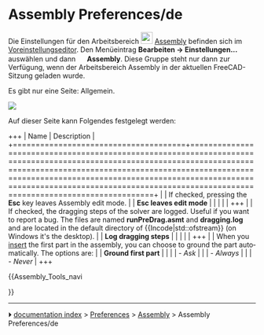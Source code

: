 # Assembly Preferences/de
Die Einstellungen für den Arbeitsbereich <img alt="" src=images/Workbench_Assembly.svg  style="width:24px;"> [Assembly](Assembly_Workbench.md) befinden sich im [Voreinstellungseditor](Preferences_Editor/de.md). Den Menüeintrag **Bearbeiten → Einstellungen...** auswählen und dann **<img src="images/Workbench_Assembly.svg" width=16px> Assembly**. Diese Gruppe steht nur dann zur Verfügung, wenn der Arbeitsbereich Assembly in der aktuellen FreeCAD-Sitzung geladen wurde.

Es gibt nur eine Seite: Allgemein.

![](images/Preferences_Assembly_Page_General.png )

Auf dieser Seite kann Folgendes festgelegt werden:


<div lang="en" dir="ltr" class="mw-content-ltr">

+++
| Name                                 | Description                                                                                                                                                                                                                                                                                                                |
+======================================+============================================================================================================================================================================================================================================================================================================================+
|                       | If checked, pressing the **Esc** key leaves Assembly edit mode.                                                                                                                                                                                                                                          |
| **Esc leaves edit mode** |                                                                                                                                                                                                                                                                                                                            |
|                                   |                                                                                                                                                                                                                                                                                                                            |
+++
|                       | If checked, the dragging steps of the solver are logged. Useful if you want to report a bug. The files are named **runPreDrag.asmt** and **dragging.log** and are located in the default directory of {{Incode|std::ofstream}} (on Windows it\'s the desktop). |
| **Log dragging steps**   |                                                                                                                                                                                                                                                                                                                            |
|                                   |                                                                                                                                                                                                                                                                                                                            |
+++
|                       | When you [insert](Assembly_InsertLink.md) the first part in the assembly, you can choose to ground the part automatically. The options are:                                                                                                                                                                        |
| **Ground first part**    |                                                                                                                                                                                                                                                                                                                            |
|                                   | -   *Ask*                                                                                                                                                                                                                                                                                                                  |
|                                      | -   *Always*                                                                                                                                                                                                                                                                                                               |
|                                      | -   *Never*                                                                                                                                                                                                                                                                                                                |
+++


</div>





{{Assembly_Tools_navi

}}



---
⏵ [documentation index](../README.md) > [Preferences](Category_Preferences.md) > [Assembly](Assembly_Workbench.md) > Assembly Preferences/de
